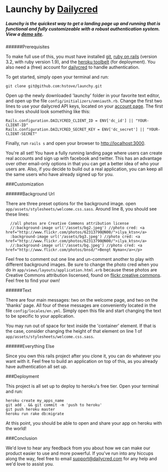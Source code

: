 # Launchy by [Dailycred](https://www.dailycred.com)

##### Launchy is the quickest way to get a landing page up and running that is functional and fully customizeable with a robust authentication system. View a [demo site](http://launchy.herokuapp.com/).

######Prerequisites

To make full use of this, you must have installed [git](http://git-scm.com/downloads), [ruby on rails](http://rubyonrails.org/download) (version 3.2, with ruby version 1.9), and the [heroku toolbelt](https://toolbelt.herokuapp.com/) (for deployment). You also need a (free) account for [dailycred](https://www.dailycred.com) to handle authentication.
<!--To get started, first [sign up for dailycred](https://www.dailycred.com). Make sure you've also created a [facebook application](https://developers.facebook.com/apps) and a (twitter application)[https://dev.twitter.com/apps] so that you can integrate twitter and facebook connect into your application. Once you have your API keys ready, head over to your [settings page](https://www.dailycred.com/admin/setup) and add them to your account. Once that's all set up, open your terminal and run:-->
To get started, simply open your terminal and run:

	git clone git@github.com:hstove/launchy.git
	
Open up the newly downloaded 'launchy' folder in your favorite text editor, and open up the file `config/initializers/omniauth.rb`. Change the first two lines to use your dailycred API keys, located on your [account page](https://www.dailycred.com/admin/settings). The first two lines should look something like this:

	Rails.configuration.DAILYCRED_CLIENT_ID = ENV['dc_id'] || "YOUR-CLIENT-ID"
	Rails.configuration.DAILYCRED_SECRET_KEY = ENV['dc_secret'] || "YOUR-CLIENT-SECRET"
	
Finally, run `rails s` and open your browser to <http://localhost:3000>.

You're all set! You have a fully running landing page where users can create real accounts and sign up with facebook and twitter. This has an advantage over other email-only options in that you can get a better idea of who your users are. Also, if you decide to build out a real application, you can keep all the same users who have already signed up for you.

###Customization

######Background Url

There are three preset options for the background image. open `app/assets/stylesheets/welcome.css.sass`. Around line 8, you should see these lines: 

	  //all photos are Creative Commons attribution license
	  //:background-image url('/assets/bg2.jpeg') //photo cred: <a href="http://www.flickr.com/photos/62313790@N00/">ilya_ktsn</a>
	  :background-image url('/assets/bg3.jpeg') //photo cred: <a href="http://www.flickr.com/photos/62313790@N00/">ilya_ktsn</a>
	  //:background-image url('/assets/bg.jpeg') //photo cred: <a href="http://www.flickr.com/photos/bnsd/">Bengt Nyman</a></p>
	  
Feel free to comment out one line and un-comment another to play with different background images. Be sure to change the photo cred when you do in `app/views/layouts/application.html.erb` because these photos are Creative Commons attribution liscensed, found on [flickr creative commons](http://www.flickr.com/creativecommons/). Feel free to find your own!

######Text

There are four main messages: two on the welcome page, and two on the 'thanks' page. All four of these messages are conveniently located in the file `config/locales/en.yml`. Simply open this file and start changing the text to be specific to your application.

You may run out of space for text inside the 'container' element. If that is the case, consider changing the height of that element on line 1 of `app/assets/stylesheets/welcome.css.sass`.

######Everything Else

Since you own this rails project after you clone it, you can do whatever you want with it. Feel free to build an application on top of this, as you already have authentication all set up.

###Deployment

This project is all set up to deploy to heroku's free tier. Open your terminal and run:

	heroku create my_apps_name
	git add . && git commit -m 'push to heroku'
	git push heroku master
	heroku run rake db:migrate
	
At this point, you should be able to open and share your app on heroku with the world!

###Conclusion

We'd love to hear any feedback from you about how we can make our product easier to use and more powerful. If you've run into any hiccups along the way, feel free to email <support@dailycred.com> for any help and we'd love to assist you.
	
